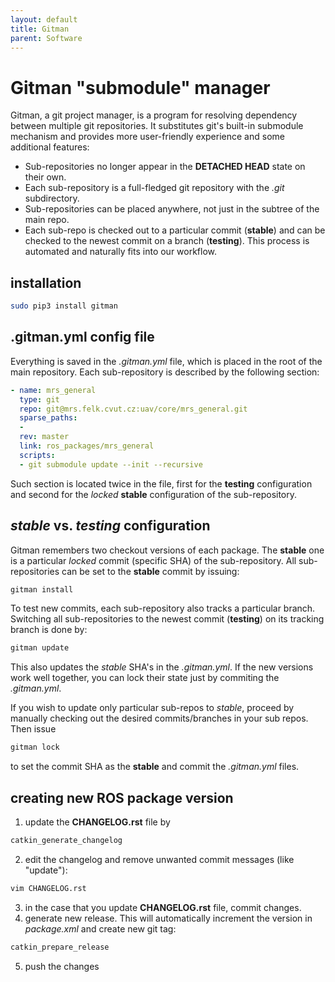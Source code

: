 ```yaml
---
layout: default
title: Gitman
parent: Software
---
```


# Gitman "submodule" manager

Gitman, a git project manager, is a program for resolving dependency between multiple git repositories.
It substitutes git's built-in submodule mechanism and provides more user-friendly experience and some additional features:

  * Sub-repositories no longer appear in the **DETACHED HEAD** state on their own.
  * Each sub-repository is a full-fledged git repository with the *.git* subdirectory.
  * Sub-repositories can be placed anywhere, not just in the subtree of the main repo.
  * Each sub-repo is checked out to a particular commit (**stable**) and can be checked to the newest commit on a branch (**testing**). This process is automated and naturally fits into our workflow.

## installation

```bash
sudo pip3 install gitman
```

## .gitman.yml config file

Everything is saved in the *.gitman.yml* file, which is placed in the root of the main repository.
Each sub-repository is described by the following section:
```yml
- name: mrs_general
  type: git
  repo: git@mrs.felk.cvut.cz:uav/core/mrs_general.git
  sparse_paths:
  -
  rev: master
  link: ros_packages/mrs_general
  scripts:
  - git submodule update --init --recursive
```
Such section is located twice in the file, first for the **testing** configuration and second for the *locked* **stable** configuration of the sub-repository.

## *stable* vs. *testing* configuration

Gitman remembers two checkout versions of each package. The **stable** one is a particular *locked* commit (specific SHA) of the sub-repository.
All sub-repositories can be set to the **stable** commit by issuing:
```bash
gitman install
```

To test new commits, each sub-repository also tracks a particular branch.
Switching all sub-repositories to the newest commit (**testing**) on its tracking branch is done by:
```bash
gitman update
```
This also updates the *stable* SHA's in the *.gitman.yml*.
If the new versions work well together, you can lock their state just by commiting the *.gitman.yml*.

If you wish to update only particular sub-repos to *stable*, proceed by manually checking out the desired commits/branches in your sub repos.
Then issue
```bash
gitman lock
```
to set the commit SHA as the **stable** and commit the *.gitman.yml* files.

## creating new ROS package version

1. update the **CHANGELOG.rst** file by
  ```bash
  catkin_generate_changelog
  ```
2. edit the changelog and remove unwanted commit messages (like "update"):
  ```bash
  vim CHANGELOG.rst
  ```
3. in the case that you update **CHANGELOG.rst** file, commit changes.
4. generate new release. This will automatically increment the version in *package.xml* and create new git tag:
  ```bash
  catkin_prepare_release
  ```
5. push the changes

